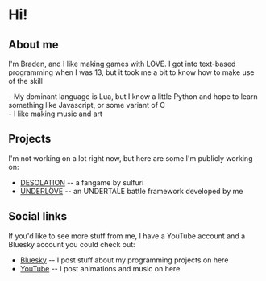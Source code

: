 # Hi!

## About me
<p>I'm Braden, and I like making games with LÖVE. I got into text-based programming when I was 13, but it took me a bit to know how to make use of the skill</p>
- My dominant language is Lua, but I know a little Python and hope to learn something like Javascript, or some variant of C </br>
- I like making music and art </br>

## Projects
I'm not working on a lot right now, but here are some I'm publicly working on: </br>
- [DESOLATION](https://gamejolt.com/games/desonee/907634?feed_last_id=%7B%22ver%22:%221%22,%22pos%22:%221719727571.368%22%7D) -- a fangame by sulfuri <br>
- [UNDERLÖVE](https://github.com/bradensMG/underlove) -- an UNDERTALE battle framework developed by me

## Social links
If you'd like to see more stuff from me, I have a YouTube account and a Bluesky account you could check out: </br>
- [Bluesky](https://bradensmg.bsky.social) -- I post stuff about my programming projects on here </br>
- [YouTube](https://youtube.com/@bradensmediocregames) -- I post animations and music on here
